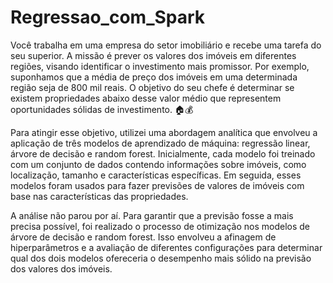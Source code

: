 # Regressao_com_Spark


Você trabalha em uma empresa do setor imobiliário e recebe uma tarefa do seu superior. A missão é prever os valores dos imóveis em diferentes regiões, visando identificar o investimento mais promissor. Por exemplo, suponhamos que a média de preço dos imóveis em uma determinada região seja de 800 mil reais. O objetivo do seu chefe é determinar se existem propriedades abaixo desse valor médio que representem oportunidades sólidas de investimento. 🏠💰

Para atingir esse objetivo, utilizei uma abordagem analítica que envolveu a aplicação de três modelos de aprendizado de máquina: regressão linear, árvore de decisão e random forest. Inicialmente, cada modelo foi treinado com um conjunto de dados contendo informações sobre imóveis, como localização, tamanho e características específicas. Em seguida, esses modelos foram usados para fazer previsões de valores de imóveis com base nas características das propriedades.

A análise não parou por aí. Para garantir que a previsão fosse a mais precisa possível, foi realizado o processo de otimização nos modelos de árvore de decisão e random forest. Isso envolveu a afinagem de hiperparâmetros e a avaliação de diferentes configurações para determinar qual dos dois modelos ofereceria o desempenho mais sólido na previsão dos valores dos imóveis.
